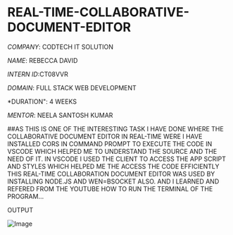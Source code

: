 # REAL-TIME-COLLABORATIVE-DOCUMENT-EDITOR

*COMPANY*: CODTECH IT SOLUTION

*NAME*: REBECCA DAVID 

*INTERN ID*:CT08VVR

*DOMAIN*: FULL STACK WEB DEVELOPMENT

*DURATION": 4 WEEKS

*MENTOR*: NEELA SANTOSH KUMAR

##AS THIS IS ONE OF THE INTERESTING TASK I HAVE DONE WHERE THE COLLABORATIVE DOCUMENT EDITOR IN REAL-TIME WERE I HAVE INSTALLED CORS IN COMMAND PROMPT TO EXECUTE THE CODE IN VSCODE WHICH HELPED ME TO UNDERSTAND THE SOURCE AND THE NEED OF IT. IN VSCODE I USED THE CLIENT TO ACCESS THE APP SCRIPT AND STYLES WHICH HELPED ME THE ACCESS THE CODE EFFICIENTLY THIS REAL-TIME COLLABORATION DOCUMENT EDITOR WAS USED BY INSTALLING NODE.JS AND WEN=BSOCKET ALSO. AND I LEARNED AND REFERED FROM THE YOUTUBE HOW TO RUN THE TERMINAL OF THE PROGRAM...

OUTPUT

![Image](https://github.com/user-attachments/assets/e092c771-51f9-4af2-9eaa-2a16f1feb295)
